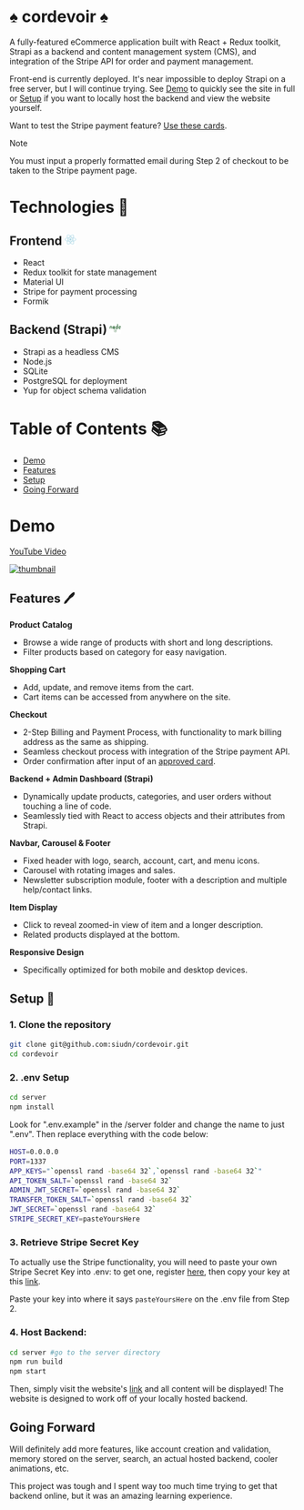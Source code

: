 # ♠️ cordevoir ♠️

A fully-featured eCommerce application built with React + Redux toolkit, Strapi as a backend and content management system (CMS), and integration of the Stripe API for order and payment management.

Front-end is currently deployed. It's near impossible to deploy Strapi on a free server, but I will continue trying. See [Demo](#demo) to quickly see the site in full or [Setup](##setup-📝) if you want to locally host the backend and view the website yourself.

Want to test the Stripe payment feature? [Use these cards](https://stripe.com/docs/testing#cards).

> [!NOTE]
> You must input a properly formatted email during Step 2 of checkout to be taken to the Stripe payment page.
> <br>

# Technologies 🤖

## **Frontend** <img src="/client/src/assets/icons/react.svg" alt="React Icon" width="20" height="20">

- React
- Redux toolkit for state management
- Material UI
- Stripe for payment processing
- Formik

## **Backend (Strapi)** <img src="/client/src/assets/icons/node.svg" alt="Node Icon" width="20" height="20">

- Strapi as a headless CMS
- Node.js
- SQLite
- PostgreSQL for deployment
- Yup for object schema validation
  <br>

# Table of Contents 📚

- [Demo](#demo)
- [Features](#features-🖊️)
- [Setup](#setup-📝)
- [Going Forward](#going-forward)
  <br>

# Demo

[YouTube Video](https://www.youtube.com/watch?v=fbgtzejDUFc&ab_channel=ShadmanUddin)

[![thumbnail](https://img.youtube.com/vi/fbgtzejDUFc/0.jpg)](https://www.youtube.com/watch?v=fbgtzejDUFc&ab_channel=ShadmanUddin)

## Features 🖊️

**Product Catalog**

- Browse a wide range of products with short and long descriptions.
- Filter products based on category for easy navigation.

**Shopping Cart**

- Add, update, and remove items from the cart.
- Cart items can be accessed from anywhere on the site.

**Checkout**

- 2-Step Billing and Payment Process, with functionality to mark billing address as the same as shipping.
- Seamless checkout process with integration of the Stripe payment API.
- Order confirmation after input of an [approved card](https://stripe.com/docs/testing#cards).

**Backend + Admin Dashboard (Strapi)**

- Dynamically update products, categories, and user orders without touching a line of code.
- Seamlessly tied with React to access objects and their attributes from Strapi.

**Navbar, Carousel & Footer**

- Fixed header with logo, search, account, cart, and menu icons.
- Carousel with rotating images and sales.
- Newsletter subscription module, footer with a description and multiple help/contact links.

**Item Display**

- Click to reveal zoomed-in view of item and a longer description.
- Related products displayed at the bottom.

**Responsive Design**

- Specifically optimized for both mobile and desktop devices.
  <br>

## Setup 📝

### 1. Clone the repository

```bash
git clone git@github.com:siudn/cordevoir.git
cd cordevoir
```

### 2. **.env Setup**

```bash
cd server
npm install
```

Look for ".env.example" in the /server folder and change the name to just ".env". Then replace everything with the code below:

```bash
HOST=0.0.0.0
PORT=1337
APP_KEYS="`openssl rand -base64 32`,`openssl rand -base64 32`"
API_TOKEN_SALT=`openssl rand -base64 32`
ADMIN_JWT_SECRET=`openssl rand -base64 32`
TRANSFER_TOKEN_SALT=`openssl rand -base64 32`
JWT_SECRET=`openssl rand -base64 32`
STRIPE_SECRET_KEY=pasteYoursHere
```

### 3. **Retrieve Stripe Secret Key**

To actually use the Stripe functionality, you will need to paste your own Stripe Secret Key into .env: to get one, register [here](https://dashboard.stripe.com/register), then copy your key at this [link](https://dashboard.stripe.com/register).

Paste your key into where it says `pasteYoursHere` on the .env file from Step 2.

### 4. **Host Backend:**

```bash
cd server #go to the server directory
npm run build
npm start
```

Then, simply visit the website's [link](https://cordevoir.vercel.app/) and all content will be displayed! The website is designed to work off of your locally hosted backend.
<br>

## Going Forward

Will definitely add more features, like account creation and validation, memory stored on the server, search, an actual hosted backend, cooler animations, etc.

This project was tough and I spent way too much time trying to get that backend online, but it was an amazing learning experience.
